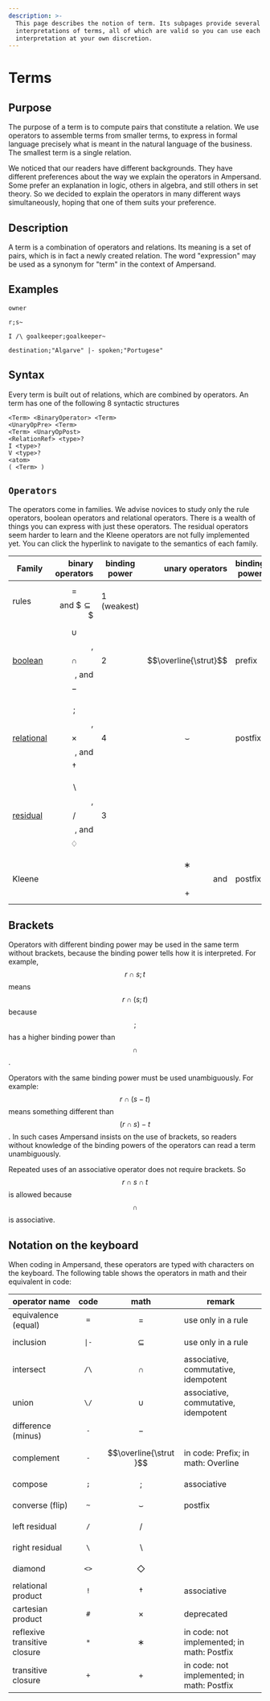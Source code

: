 ```yaml
---
description: >-
  This page describes the notion of term. Its subpages provide several
  interpretations of terms, all of which are valid so you can use each
  interpretation at your own discretion.
---
```


# Terms

## Purpose

The purpose of a term is to compute pairs that constitute a relation. We use operators to assemble terms from smaller terms, to express in formal language precisely what is meant in the natural language of the business. The smallest term is a single relation.

We noticed that our readers have different backgrounds. They have different preferences about the way we explain the operators in Ampersand. Some prefer an explanation in logic, others in algebra, and still others in set theory. So we decided to explain the operators in many different ways simultaneously, hoping that one of them suits your preference.

## Description

A term is a combination of operators and relations. Its meaning is a set of pairs, which is in fact a newly created relation. The word "expression" may be used as a synonym for "term" in the context of Ampersand.

## Examples

`owner`

`r;s~`

`I /\ goalkeeper;goalkeeper~`

`destination;"Algarve" |- spoken;"Portugese"`

## Syntax

Every term is built out of relations, which are combined by operators. An term has one of the following 8 syntactic structures

```
<Term> <BinaryOperator> <Term>
<UnaryOpPre> <Term>
<Term> <UnaryOpPost>
<RelationRef> <type>?
I <type>?
V <type>?
<atom>
( <Term> )
```

## `Operators`

The operators come in families. We advise novices to study only the rule operators, boolean operators and relational operators. There is a wealth of things you can express with just these operators. The residual operators seem harder to learn and the Kleene operators are not fully implemented yet. You can click the hyperlink to navigate to the semantics of each family.

| Family                                                   |                   binary operators | binding power |       unary operators | binding power |
| -------------------------------------------------------- | ---------------------------------: | ------------- | --------------------: | ------------- |
| rules                                                    |           $$=$$ and $$\subseteq\$$ | 1 (weakest)   |                       |               |
| [boolean](semantics-in-logic/boolean-operators.md)       |      $$\cup$$, $$\cap$$, and $$-$$ | 2             | $$\overline{\strut}$$ | prefix        |
| [relational](semantics-in-logic/relational-operators.md) | $$;$$, $$\times$$, and $$\dagger$$ | 4             |       $$\smallsmile$$ | postfix       |
| [residual](semantics-in-logic/residual-operators.md)     |   $$\backslash$$, $$/$$, and $$♢$$ | 3             |                       |               |
| Kleene                                                   |                                    |               |       $$∗$$ and $$+$$ | postfix       |

## Brackets

Operators with different binding power may be used in the same term without brackets, because the binding power tells how it is interpreted. For example, $$r\cap s;t$$ means $$r\cap(s;t)$$ because $$;$$ has a higher binding power than $$\cap$$.

Operators with the same binding power must be used unambiguously. For example: $$r\cap(s-t)$$ means something different than $$(r\cap s)-t$$. In such cases Ampersand insists on the use of brackets, so readers without knowledge of the binding powers of the operators can read a term unambiguously.

Repeated uses of an associative operator does not require brackets. So $$r\cap s \cap t$$ is allowed because $$\cap$$ is associative.

## Notation on the keyboard

When coding in Ampersand, these operators are typed with characters on the keyboard. The following table shows the operators in math and their equivalent in code:

| operator name                |  code |          math          | remark                                     |
| ---------------------------- | :---: | :--------------------: | ------------------------------------------ |
| equivalence (equal)          |  `=`  |          $$=$$         | use only in a rule                         |
| inclusion                    | `\|-` |      $$\subseteq$$     | use only in a rule                         |
| intersect                    |  `/\` |          $$∩$$         | associative, commutative, idempotent       |
| union                        |  `\/` |          $$∪$$         | associative, commutative, idempotent       |
| difference (minus)           |  `-`  |          $$-$$         |                                            |
| complement                   |  `-`  | $$\overline{\strut }$$ | in code: Prefix; in math: Overline         |
| compose                      |  `;`  |          $$;$$         | associative                                |
| converse (flip)              |  `~`  |     $$\smallsmile$$    | postfix                                    |
| left residual                |  `/`  |          $$/$$         |                                            |
| right residual               |  `\`  |     $$\backslash$$     |                                            |
| diamond                      |  `<>` |      $$\Diamond$$      |                                            |
| relational product           |  `!`  |       $$\dagger$$      | associative                                |
| cartesian product            |  `#`  |       $$\times$$       | deprecated                                 |
| reflexive transitive closure |  `*`  |          $$∗$$         | in code: not implemented; in math: Postfix |
| transitive closure           |  `+`  |          $$+$$         | in code: not implemented; in math: Postfix |
